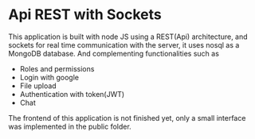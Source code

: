 # Api REST with Sockets


This application is built with node JS using a REST(Api) architecture, and sockets for real time communication with the server, it uses nosql as a MongoDB database.
And complementing functionalities such as 
- Roles and permissions
- Login with google
- File upload 
- Authentication with token(JWT)
- Chat 

The frontend of this application is not finished yet, only a small interface was implemented in the public folder.

